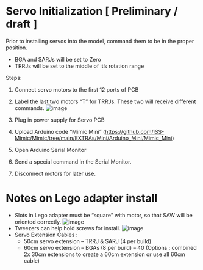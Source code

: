 # Servo Initialization  [ Preliminary / draft  ]

Prior to installing servos into the model, command them to be in the proper position. 
 *  BGA and SARJs will be set to Zero
 * TRRJs will be set to the middle of it’s rotation range

Steps:

  1.  Connect servo motors to the first 12 ports of PCB
  2.  Label the last two motors “T” for TRRJs.  These two will receive different commands.        ![image](https://github.com/ISS-Mimic/Mimic/assets/58833710/3fca182c-949a-4941-b85a-b19a0a94602a)
  3.  Plug in power supply for Servo PCB
  4.  Upload Arduino code “Mimic Mini”
       (https://github.com/ISS-Mimic/Mimic/tree/main/EXTRAs/Mini/Arduino_Mini/Mimic_Mini)
      
  6.  Open Arduino Serial Monitor
  7.  Send a special command in the Serial Monitor.
  8.  Disconnect motors for later use.  

# Notes on Lego adapter install
 * Slots in Lego adapter must be “square” with motor, so that SAW will be oriented correctly.  ![image](https://github.com/ISS-Mimic/Mimic/assets/58833710/d1a42a0e-58b4-4c59-9b65-2cc4723c542b)
 * Tweezers can help hold screws for install.  ![image](https://github.com/ISS-Mimic/Mimic/assets/58833710/5e803946-51d8-40e6-b2eb-db48e333c7b6)
 * Servo Extension Cables :
     *   50cm servo extension – TRRJ & SARJ (4 per build)
     *   60cm servo extension – BGAs  (8 per build) – 40 (Options : combined 2x 30cm extensions to create a 60cm extension or use all 60cm cable) 









